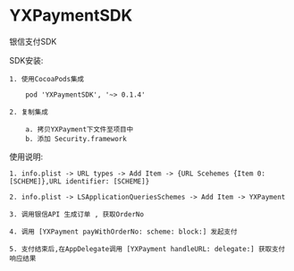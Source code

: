 # YXPaymentSDK
银信支付SDK

SDK安装:

	1. 使用CocoaPods集成

    	pod 'YXPaymentSDK', '~> 0.1.4'

    2. 复制集成

        a. 拷贝YXPayment下文件至项目中
        b. 添加 Security.framework


使用说明:
	
	1. info.plist -> URL types -> Add Item -> {URL Scehemes {Item 0: [SCHEME]},URL identifier: [SCHEME]}

	2. info.plist -> LSApplicationQueriesSchemes -> Add Item -> YXPayment

	3. 调用银信API 生成订单 , 获取OrderNo

	4. 调用 [YXPayment payWithOrderNo: scheme: block:] 发起支付

	5. 支付结束后,在AppDelegate调用 [YXPayment handleURL: delegate:] 获取支付响应结果